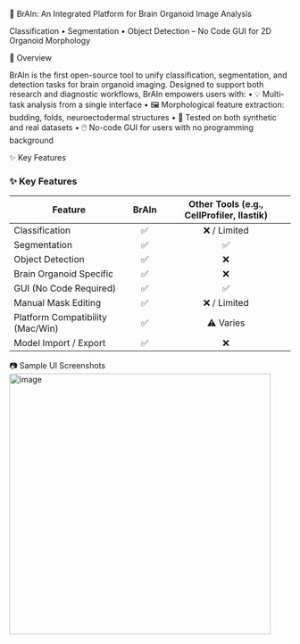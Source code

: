 🧠 BrAIn: An Integrated Platform for Brain Organoid Image Analysis

Classification • Segmentation • Object Detection – No Code GUI for 2D Organoid Morphology

📌 Overview

BrAIn is the first open-source tool to unify classification, segmentation, and detection tasks for brain organoid imaging. Designed to support both research and diagnostic workflows, BrAIn empowers users with:
	•	💡 Multi-task analysis from a single interface
	•	🖼️ Morphological feature extraction: budding, folds, neuroectodermal structures
	•	🧪 Tested on both synthetic and real datasets
	•	🖱️ No-code GUI for users with no programming background

✨ Key Features

### ✨ Key Features

| Feature                             | BrAIn | Other Tools (e.g., CellProfiler, Ilastik) |
|-------------------------------------|:-----:|:-----------------------------------------:|
| Classification                     | ✅    | ❌ / Limited                              |
| Segmentation                       | ✅    | ✅                                        |
| Object Detection                   | ✅    | ❌                                        |
| Brain Organoid Specific            | ✅    | ❌                                        |
| GUI (No Code Required)             | ✅    | ✅                                        |
| Manual Mask Editing                | ✅    | ❌ / Limited                              |
| Platform Compatibility (Mac/Win)  | ✅    | ⚠️ Varies                                 |
| Model Import / Export              | ✅    | ❌                                        |


📷 Sample UI Screenshots
<img width="468" alt="image" src="https://github.com/user-attachments/assets/049bf461-9014-45ea-bdfa-970702e49726" />



